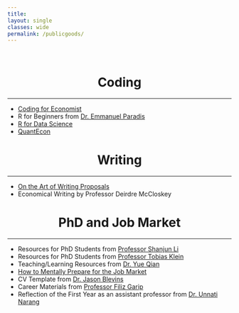 ```yaml
---
title: 
layout: single
classes: wide
permalink: /publicgoods/
---
```

<br/> 

# <center> Coding </center> 
- - -

- [Coding for Economist](https://aeturrell.github.io/coding-for-economists/intro.html)
- R for Beginners from [Dr. Emmanuel Paradis](https://cran.r-project.org/doc/contrib/Paradis-rdebuts_en.pdf)
- [R for Data Science](https://r4ds.had.co.nz/)
- [QuantEcon](https://quantecon.org/)


# <center> Writing </center> 
- - -

- [On the Art of Writing Proposals](https://www.ssrc.org/publications/the-art-of-writing-proposals/)
- Economical Writing by Professor Deirdre McCloskey


# <center> PhD and Job Market </center> 
- - -

- Resources for PhD Students from [Professor Shanjun Li](http://li.dyson.cornell.edu/phdRes.php)
- Resources for PhD Students from [Professor Tobias Klein](https://www.tobiasklein.ws/ph-d-students)
- Teaching/Learning Resources from [Dr. Yue Qian](http://yueqiansoc.weebly.com/teaching.html)
- [How to Mentally Prepare for the Job Market](https://sites.google.com/view/ejm-mentalhealth/home)
- CV Template from [Dr. Jason Blevins](https://jblevins.org/projects/cv-template/)
- Career Materials from [Professor Filiz Garip](https://www.filizgarip.com/teaching-and-mentoring/#teaching)
- Reflection of the First Year as an assistant professor from [Dr. Unnati Narang](http://www.unnatinarang.com/blog/summer-2021-reflections-on-my-first-year-as-an-assistant-professor)